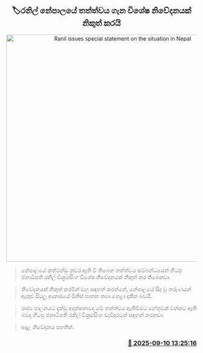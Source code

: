 <p align='center'><b><h2 align='center' title='Ranil issues special statement on the situation in Nepal'>🏷රනිල් නේපාලයේ තත්ත්වය ගැන විශේෂ නිවේදනයක් නිකුත් කරයි</h2></b></p>
<p align='center'><img src='https://helakuru.sgp1.cdn.digitaloceanspaces.com/esana/images/lib/ranil-wickramasinhe-court.jpg' width='600' alt='Ranil issues special statement on the situation in Nepal'></p>

> නේපාලයේ කත්මන්ඩු නුවර ඇති වී තිබෙන තත්ත්වය සම්බන්ධයෙන් හිටපු ජනාධිපති රනිල් වික්‍රමසිංහ විශේෂ නිවේදනයක් නිකුත් කර තිබෙනවා.

> නිවේදනයක් නිකුත් කරමින් ඔහු සඳහන් කරන්නේ, නේපාලයේ සිදු වූ තරුණයන් ඇතුළු සියලු ආකාරයේ මිනිස් ඝාතන තමා හෙළා දකින බවයි.

> රාජ්‍ය පාලනයට දැක්වූ අදක්ෂතාවද මේ තත්ත්වය ඇතිවීමට හේතුවක් වන්නට ඇති බවද හිටපු ජනාධිපති රනිල් වික්‍රමසිංහ වැඩිදුරටත් සඳහන් කරනවා.

> අදාළ නිවේදනය පහතින්.



<h3 align='right'><a href='https://www.helakuru.lk/esana/p/113495/'>📅 2025-09-10 13:25:16</a></h3>

